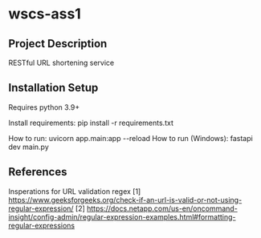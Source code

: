 # wscs-ass1

## Project Description

RESTful URL shortening service

## Installation Setup
Requires python 3.9+

Install requirements: pip install -r requirements.txt

How to run: uvicorn app.main:app --reload
How to run (Windows): fastapi dev main.py

## References

Insperations for URL validation regex
[1] <https://www.geeksforgeeks.org/check-if-an-url-is-valid-or-not-using-regular-expression/>
[2] <https://docs.netapp.com/us-en/oncommand-insight/config-admin/regular-expression-examples.html#formatting-regular-expressions>
